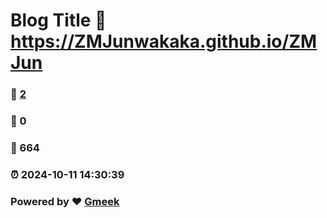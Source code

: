 # Blog Title :link: https://ZMJunwakaka.github.io/ZMJun 
### :page_facing_up: [2](https://ZMJunwakaka.github.io/ZMJun/tag.html) 
### :speech_balloon: 0 
### :hibiscus: 664 
### :alarm_clock: 2024-10-11 14:30:39 
### Powered by :heart: [Gmeek](https://github.com/Meekdai/Gmeek)
